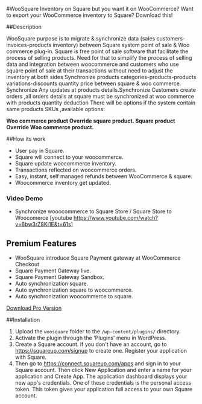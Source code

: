 #WooSquare
Inventory on Square but you want it on WooCommerce? Want to export your WooCommerce inventory to Square? Download this!

##Description

WooSquare purpose is to migrate & synchronize data (sales customers-invoices-products inventory) between Square system point of sale & Woo commerce plug-in. Square is free point of sale software that facilitate the process of selling products.
Need for that to simplify the process of selling data and integration between woocommerce and customers who use square point of sale at their transactions without need to adjust the inventory at both sides Synchronize products categories-products-products variations-discounts quantity price between square & woo commerce.
Synchronize Any updates at products details.Synchronize Customers create orders ,all orders details at square must be synchronized at woo commerce with products quantity deduction
There will be options if the system contain same products SKUs ,available options:

**Woo commerce product Override square product. Square product Override Woo commerce product.**


##How its work

* User pay in Square.
* Square will connect to your woocommerce.
* Square update woocommerce inventory.
* Transactions reflected on woocommerce orders.
* Easy, instant, self managed refunds between WooCommerce & square.
* Woocommerce inventory get updated.

### Video Demo
* Synchronize wooocommerce to Square Store / Square Store to Woocomerce
[youtube https://www.youtube.com/watch?v=6bw3rZ8Ki1E&t=61s]

## Premium Features

* WooSquare introduce Square Payment gateway at WooCommerce Checkout
* Square Payment Gateway live. 
* Square Payment Gateway Sandbox. 
* Auto synchronization square.
* Auto synchronization square to woocommerce. 
* Auto synchronization woocommerce to square.

[Download Pro Version](https://codecanyon.net/item/woosquare/14663170)

##Installation

1. Upload the `woosquare` folder to the `/wp-content/plugins/` directory.
2. Activate the plugin through the 'Plugins' menu in WordPress.
3. Create a Square account. If you don't have an account, go to https://squareup.com/signup to create one. Register your application with Square.
4. Then go to https://connect.squareup.com/apps and sign in to your Square account. Then click New Application and enter a name for your application and Create App. The application dashboard displays your new app's credentials. One of these credentials is the personal access token. This token gives your application full access to your own Square account.
